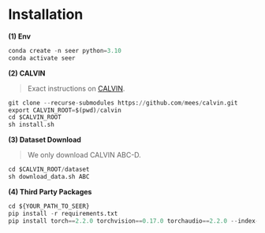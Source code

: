 # Installation

**(1) Env**
```python
conda create -n seer python=3.10
conda activate seer
```

**(2) CALVIN**
> Exact instructions on [CALVIN](https://github.com/mees/calvin).
```python
git clone --recurse-submodules https://github.com/mees/calvin.git
export CALVIN_ROOT=$(pwd)/calvin
cd $CALVIN_ROOT
sh install.sh
```

**(3) Dataset Download**
> We only download CALVIN ABC-D.
```python
cd $CALVIN_ROOT/dataset
sh download_data.sh ABC
```

**(4) Third Party Packages**
```python
cd ${YOUR_PATH_TO_SEER}
pip install -r requirements.txt
pip install torch==2.2.0 torchvision==0.17.0 torchaudio==2.2.0 --index-url https://download.pytorch.org/whl/cu121
```
